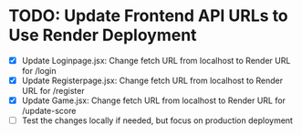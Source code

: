 # TODO: Update Frontend API URLs to Use Render Deployment

- [x] Update Loginpage.jsx: Change fetch URL from localhost to Render URL for /login
- [x] Update Registerpage.jsx: Change fetch URL from localhost to Render URL for /register
- [x] Update Game.jsx: Change fetch URL from localhost to Render URL for /update-score
- [ ] Test the changes locally if needed, but focus on production deployment
